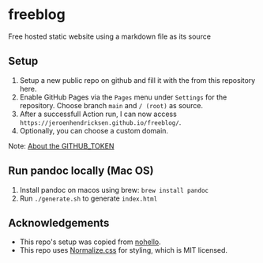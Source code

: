 # freeblog

Free hosted static website using a markdown file as its source

## Setup

1. Setup a new public repo on github and fill it with the from this repository here.
1. Enable GitHub Pages via the `Pages` menu under `Settings` for the repository. Choose branch `main` and `/ (root)` as source.
1. After a successfull Action run, I can now access `https://jeroenhendricksen.github.io/freeblog/`.
1. Optionally, you can choose a custom domain.

Note: [About the GITHUB_TOKEN](https://docs.github.com/en/actions/security-guides/automatic-token-authentication)

## Run pandoc locally (Mac OS)

1. Install pandoc on macos using brew: `brew install pandoc`
1. Run `./generate.sh` to generate `index.html`

## Acknowledgements

- This repo's setup was copied from [nohello](https://github.com/sbmueller/nohello).
- This repo uses [Normalize.css](https://necolas.github.io/normalize.css/) for styling, which is MIT licensed.

